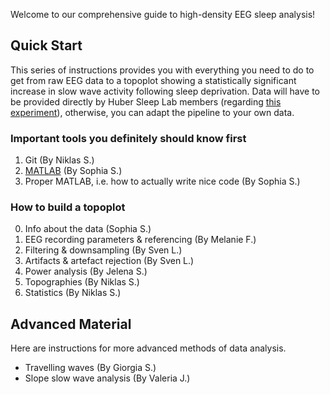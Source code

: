 Welcome to our comprehensive guide to high-density EEG sleep analysis! 

## Quick Start
This series of instructions provides you with everything you need to do to get from raw EEG data to a topoplot showing a statistically significant increase in slow wave activity following sleep deprivation. Data will have to be provided directly by Huber Sleep Lab members (regarding <a href="https://lsm.schlaflab.com" target="_blank">this experiment</a>), otherwise, you can adapt the pipeline to your own data.

### Important tools you definitely should know first

1. Git (By Niklas S.)
2. [MATLAB](Matlab.html) (By Sophia S.)
3. Proper MATLAB, i.e. how to actually write nice code (By Sophia S.)


### How to build a topoplot

0. Info about the data (Sophia S.)
1. EEG recording parameters & referencing (By Melanie F.)
2. Filtering & downsampling (By Sven L.)
3. Artifacts & artefact rejection (By Sven L.)
4. Power analysis (By Jelena S.)
5. Topographies (By Niklas S.)
6. Statistics (By Niklas S.)


## Advanced Material
Here are instructions for more advanced methods of data analysis.

- Travelling waves (By Giorgia S.)
- Slope slow wave analysis (By Valeria J.)





